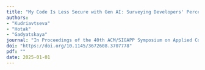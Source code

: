 ```yaml
---
title: "My Code Is Less Secure with Gen AI: Surveying Developers' Perceptions of the Impact of Code Generation Tools on Security"
authors: 
- "Kudriavtseva"
- "Hotak"
- "Gadyatskaya"
journal: "In Proceedings of the 40th ACM/SIGAPP Symposium on Applied Computing (SAC '25)"
doi: "https://doi.org/10.1145/3672608.3707778"
pdf: ""
date: 2025-01-01
---
```


